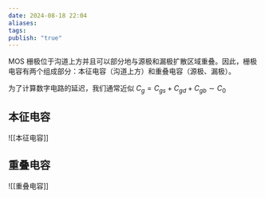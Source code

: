 ```yaml
---
date: 2024-08-18 22:04
aliases: 
tags: 
publish: "true"
---
```

MOS 栅极位于沟道上方并且可以部分地与源极和漏极扩散区域重叠。因此，栅极电容有两个组成部分：本征电容（沟道上方）和重叠电容（源极、漏极）。

为了计算数字电路的延迟，我们通常近似 $C_{g}=C_{gs}+C_{gd}+C_{gb}\sim C_{0}$

## 本征电容

![[本征电容]]

## 重叠电容

![[重叠电容]]

